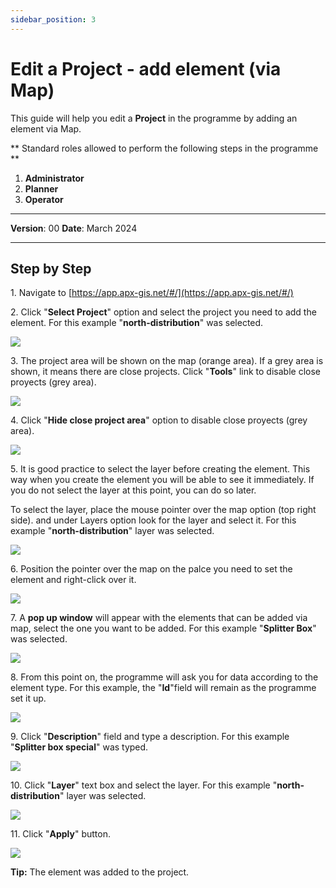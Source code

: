 ```yaml
---
sidebar_position: 3
---
```


# Edit a Project - add element (via Map)

This guide will help you edit a **Project** in the programme by adding an element via Map.

** Standard roles allowed to perform the following steps in the programme **

1.	**Administrator**
2.  **Planner**
3. **Operator**

------------

**Version**: 00
**Date**: March 2024

------------
## **Step by Step**


1\. Navigate to [https://app.apx-gis.net/#/](https://app.apx-gis.net/#/)


2\. Click "**Select Project**" option and select the project you need to add the element. For this example "**north-distribution**" was selected.

![](/img/downloads/03-edit-project-elem-map_1.jpeg)


3\. The project area will be shown on the map (orange area). If a grey area is shown, it means there are close projects. Click "**Tools**" link to disable close proyects (grey area).

![](/img/downloads/03-edit-project-elem-map_2.jpeg)


4\. Click "**Hide close project area**" option to disable close proyects (grey area).

![](/img/downloads/03-edit-project-elem-map_3.jpeg)


5\. It is good practice to select the layer before creating the element. This way when you create the element you will be able to see it immediately. If you do not select the layer at this point, you can do so later.

To select the layer, place the mouse pointer over the map option (top right side). and under Layers option look for the layer and select it. For this example "**north-distribution**" layer was selected.

![](/img/downloads/03-edit-project-elem-map_4.jpeg)


6\. Position the pointer over the map on the palce you need to set the element and right-click over it.

![](/img/downloads/03-edit-project-elem-map_5.jpeg)


7\. A **pop up window** will appear with the elements that can be added via map, select the one you want to be added. For this example "**Splitter Box**" was selected.

![](/img/downloads/03-edit-project-elem-map_6.jpeg)


8\. From this point on, the programme will ask you for data according to the element type. For this example, the "**Id**"field will remain as the programme set it up.

![](/img/downloads/03-edit-project-elem-map_7.jpeg)


9\. Click "**Description**" field and type a description. For this example "**Splitter box special**" was typed.

![](/img/downloads/03-edit-project-elem-map_8.jpeg)


10\. Click "**Layer**" text box and select the layer. For this example "**north-distribution**" layer was selected.

![](/img/downloads/03-edit-project-elem-map_9.jpeg)


11\. Click "**Apply**" button.

![](/img/downloads/03-edit-project-elem-map_10.jpeg)


**Tip:** The element was added to the project.
